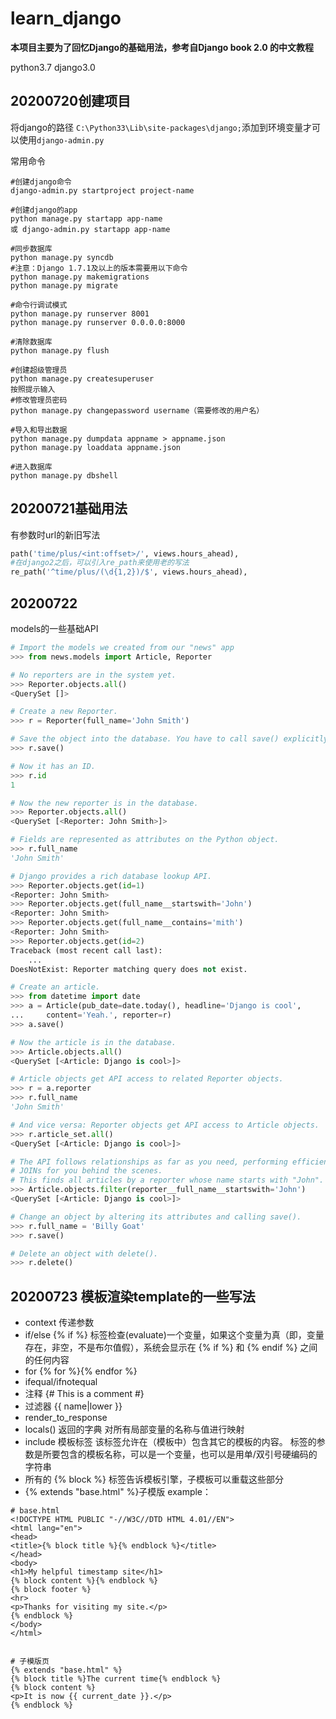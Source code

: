 # learn_django
**本项目主要为了回忆Django的基础用法，参考自Django book 2.0 的中文教程**

python3.7
django3.0

## 20200720创建项目
将django的路径 `C:\Python33\Lib\site-packages\django;`添加到环境变量才可以使用`django-admin.py`

常用命令
```
#创建django命令
django-admin.py startproject project-name

#创建django的app
python manage.py startapp app-name
或 django-admin.py startapp app-name

#同步数据库
python manage.py syncdb
#注意：Django 1.7.1及以上的版本需要用以下命令
python manage.py makemigrations
python manage.py migrate

#命令行调试模式
python manage.py runserver 8001
python manage.py runserver 0.0.0.0:8000

#清除数据库
python manage.py flush

#创建超级管理员
python manage.py createsuperuser
按照提示输入
#修改管理员密码
python manage.py changepassword username（需要修改的用户名）

#导入和导出数据
python manage.py dumpdata appname > appname.json
python manage.py loaddata appname.json

#进入数据库
python manage.py dbshell
```
## 20200721基础用法
有参数时url的新旧写法
```python
path('time/plus/<int:offset>/', views.hours_ahead),
#在django2之后，可以引入re_path来使用老的写法
re_path('^time/plus/(\d{1,2})/$', views.hours_ahead),
```
## 20200722
models的一些基础API
```python
# Import the models we created from our "news" app
>>> from news.models import Article, Reporter

# No reporters are in the system yet.
>>> Reporter.objects.all()
<QuerySet []>

# Create a new Reporter.
>>> r = Reporter(full_name='John Smith')

# Save the object into the database. You have to call save() explicitly.
>>> r.save()

# Now it has an ID.
>>> r.id
1

# Now the new reporter is in the database.
>>> Reporter.objects.all()
<QuerySet [<Reporter: John Smith>]>

# Fields are represented as attributes on the Python object.
>>> r.full_name
'John Smith'

# Django provides a rich database lookup API.
>>> Reporter.objects.get(id=1)
<Reporter: John Smith>
>>> Reporter.objects.get(full_name__startswith='John')
<Reporter: John Smith>
>>> Reporter.objects.get(full_name__contains='mith')
<Reporter: John Smith>
>>> Reporter.objects.get(id=2)
Traceback (most recent call last):
    ...
DoesNotExist: Reporter matching query does not exist.

# Create an article.
>>> from datetime import date
>>> a = Article(pub_date=date.today(), headline='Django is cool',
...     content='Yeah.', reporter=r)
>>> a.save()

# Now the article is in the database.
>>> Article.objects.all()
<QuerySet [<Article: Django is cool>]>

# Article objects get API access to related Reporter objects.
>>> r = a.reporter
>>> r.full_name
'John Smith'

# And vice versa: Reporter objects get API access to Article objects.
>>> r.article_set.all()
<QuerySet [<Article: Django is cool>]>

# The API follows relationships as far as you need, performing efficient
# JOINs for you behind the scenes.
# This finds all articles by a reporter whose name starts with "John".
>>> Article.objects.filter(reporter__full_name__startswith='John')
<QuerySet [<Article: Django is cool>]>

# Change an object by altering its attributes and calling save().
>>> r.full_name = 'Billy Goat'
>>> r.save()

# Delete an object with delete().
>>> r.delete()
```

## 20200723 模板渲染template的一些写法
- context
    传递参数
- if/else
    {% if %} 标签检查(evaluate)一个变量，如果这个变量为真（即，变量存在，非空，不是布尔值假），系统会显示在 {% if %} 和 {% endif %} 之间的任何内容
- for
    {% for %}{% endfor %} 
- ifequal/ifnotequal
- 注释 {# This is a comment #}
- 过滤器 {{ name|lower }}
- render_to_response
- locals() 返回的字典 对所有局部变量的名称与值进行映射
- include 模板标签
    该标签允许在（模板中）包含其它的模板的内容。 标签的参数是所要包含的模板名称，可以是一个变量，也可以是用单/双引号硬编码的字符串
- 所有的 {% block %} 标签告诉模板引擎，子模板可以重载这些部分
- {% extends "base.html" %}子模版
example：
```
# base.html
<!DOCTYPE HTML PUBLIC "‐//W3C//DTD HTML 4.01//EN">
<html lang="en">
<head>
<title>{% block title %}{% endblock %}</title>
</head>
<body>
<h1>My helpful timestamp site</h1>
{% block content %}{% endblock %}
{% block footer %}
<hr>
<p>Thanks for visiting my site.</p>
{% endblock %}
</body>
</html>


# 子模版页
{% extends "base.html" %}
{% block title %}The current time{% endblock %}
{% block content %}
<p>It is now {{ current_date }}.</p>
{% endblock %}
```
